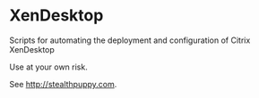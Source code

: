 # XenDesktop
Scripts for automating the deployment and configuration of Citrix XenDesktop

Use at your own risk.

See http://stealthpuppy.com.
